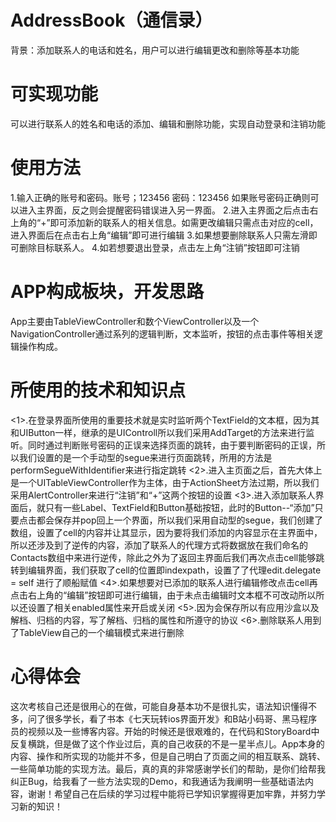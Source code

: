 # AddressBook（通信录）
背景：添加联系人的电话和姓名，用户可以进行编辑更改和删除等基本功能
# 可实现功能
可以进行联系人的姓名和电话的添加、编辑和删除功能，实现自动登录和注销功能
# 使用方法
1.输入正确的账号和密码。账号；123456 密码：123456 如果账号密码正确则可以进入主界面，反之则会提醒密码错误进入另一界面。
2.进入主界面之后点击右上角的“+”即可添加新的联系人的相关信息。如需更改编辑只需点击对应的cell，进入界面后在点击右上角“编辑”即可进行编辑
3.如果想要删除联系人只需左滑即可删除目标联系人。
4.如若想要退出登录，点击左上角“注销”按钮即可注销
# APP构成板块，开发思路
App主要由TableViewController和数个ViewController以及一个NavigationController通过系列的逻辑判断，文本监听，按钮的点击事件等相关逻辑操作构成。
# 所使用的技术和知识点
<1>.在登录界面所使用的重要技术就是实时监听两个TextField的文本框，因为其和UIButton一样，继承的是UIControll所以我们采用AddTarget的方法来进行监听。同时通过判断账号密码的正误来选择页面的跳转，由于要判断密码的正误，所以我们设置的是一个手动型的segue来进行页面跳转，所用的方法是performSegueWithIdentifier来进行指定跳转
<2>.进入主页面之后，首先大体上是一个UITableViewController作为主体，由于ActionSheet方法过期，所以我们采用AlertController来进行“注销”和“+”这两个按钮的设置
<3>.进入添加联系人界面后，就只有一些Label、TextField和Button基础按钮，此时的Button--“添加”只要点击都会保存并pop回上一个界面，所以我们采用自动型的segue，我们创建了数组，设置了cell的内容并让其显示，因为要将我们添加的内容显示在主界面中，所以还涉及到了逆传的内容，添加了联系人的代理方式将数据放在我们命名的Contacts数组中来进行逆传，除此之外为了返回主界面后我们再次点击cell能够跳转到编辑界面，我们获取了cell的位置即indexpath，设置了了代理edit.delegate = self 进行了顺船赋值
<4>.如果想要对已添加的联系人进行编辑修改点击cell再点击右上角的“编辑”按钮即可进行编辑，由于未点击编辑时文本框不可改动所以所以还设置了相关enabled属性来开启或关闭
<5>.因为会保存所以有应用沙盒以及解档、归档的内容，写了解档、归档的属性和所遵守的协议
<6>.删除联系人用到了TableView自己的一个编辑模式来进行删除
# 心得体会
这次考核自己还是很用心的在做，可能自身基本功不是很扎实，语法知识懂得不多，问了很多学长，看了书本《七天玩转ios界面开发》和B站小码哥、黑马程序员的视频以及一些博客内容。开始的时候还是很艰难的，在代码和StoryBoard中反复横跳，但是做了这个作业过后，真的自己收获的不是一星半点儿。App本身的内容、操作和所实现的功能并不多，但是自己明白了页面之间的相互联系、跳转、一些简单功能的实现方法。最后，真的真的非常感谢学长们的帮助，是你们给帮我纠正Bug，给我看了一些方法实现的Demo，和我通话为我阐明一些基础语法内容，谢谢！希望自己在后续的学习过程中能将已学知识掌握得更加牢靠，并努力学习新的知识！
